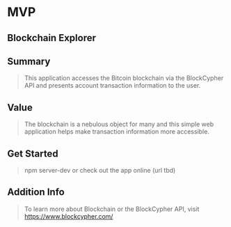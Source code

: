 # MVP

## Blockchain Explorer ##

## Summary ##
  > This application accesses the Bitcoin blockchain via the BlockCypher API and presents account transaction information to the user.

## Value ##
  > The blockchain is a nebulous object for many and this simple web application helps make transaction information more accessible.

## Get Started ##
  > npm server-dev or check out the app online (url tbd)

## Addition Info ##
  > To learn more about Blockchain or the BlockCypher API, visit https://www.blockcypher.com/